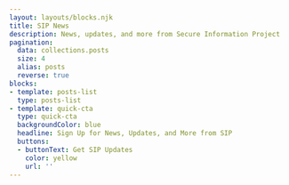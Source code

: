 ```yaml
---
layout: layouts/blocks.njk
title: SIP News
description: News, updates, and more from Secure Information Project
pagination:
  data: collections.posts
  size: 4
  alias: posts
  reverse: true
blocks:
- template: posts-list
  type: posts-list
- template: quick-cta
  type: quick-cta
  backgroundColor: blue
  headline: Sign Up for News, Updates, and More from SIP
  buttons:
  - buttonText: Get SIP Updates
    color: yellow
    url: ''
---
```

